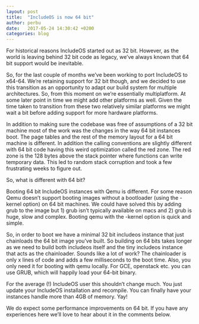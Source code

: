 ```yaml
---
layout: post
title:  "IncludeOS is now 64 bit"
author: perbu
date:   2017-05-24 14:30:42 +0200
categories: blog
---
```


For historical reasons IncludeOS started out as 32 bit. However, as
the world is leaving behind 32 bit code as legacy, we’ve always known
that 64 bit support would be inevitable.

So, for the last couple of months we’ve been working to port IncludeOS
to x64-64. We’re retaining support for 32 bit though, and we decided
to use this transition as an opportunity to adapt our build system for
multiple architectures. So, from this moment on we’re essentially
multiplatform. At some later point in time we might add other
platforms as well. Given the time taken to transition from these two
relatively similar platforms we might wait a bit before adding support
for more hardware platforms.

In addition to making sure the codebase was free of assumptions of a
32 bit machine most of the work was the changes in the way 64 bit
instances boot. The page tables and the rest of the memory layout for
a 64 bit machine is different. In addition the calling conventions are
slightly different with 64 bit code having this weird optimization
called the red zone. The red zone is the 128 bytes above the stack
pointer where functions can write temporary data. This led to random
stack corruption and took a few frustrating weeks to figure out.


So, what is different with 64 bit?

Booting 64 bit IncludeOS instances with Qemu is different.  For some
reason Qemu doesn’t support booting images without a bootloader (using
the -kernel option) on 64 bit machines. We could have solved this by
adding grub to the image but 1) grub isn’t typically available on macs
and 2) grub is huge, slow and complex. Booting qemu with the -kernel
option is quick and simple.

So, in order to boot we have a minimal 32 bit includeos instance that
just chainloads the 64 bit image you’ve built. So building on 64 bits
takes longer as we need to build both includeos itself and the tiny
includeos instance that acts as the chainloader. Sounds like a lot of
work? The chainloader is only x lines of code and adds a few
milliseconds to the boot time. Also, you only need it for booting with
qemu locally. For GCE, openstack etc. you can use GRUB, which will
happily load your 64-bit binary.

For the average (!) IncludeOS user this shouldn’t change much. You
just update your IncludeOS installation and recompile. You can finally
have your instances handle more than 4GB of memory. Yay!

We do expect some performance improvements on 64 bit. If you have any
experiences here we’ll love to hear about it in the comments below.
